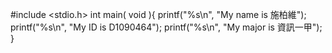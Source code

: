 #include <stdio.h>
int main( void ){
    printf("%s\n", "My name is 施柏維");
    printf("%s\n", "My ID is D1090464");
    printf("%s\n", "My major is 資訊一甲");
}
